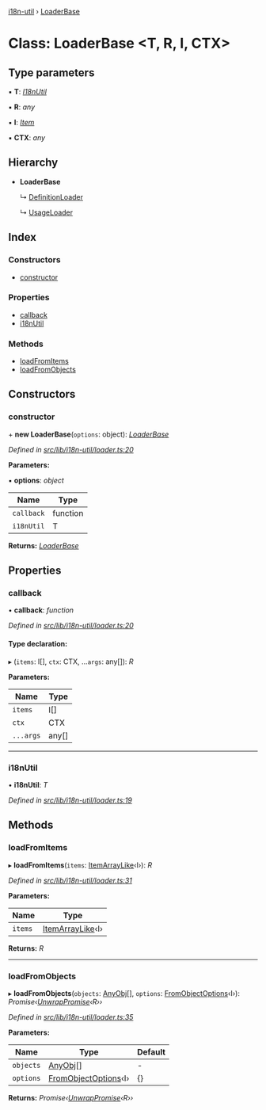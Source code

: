 [i18n-util](../README.md) › [LoaderBase](loaderbase.md)

# Class: LoaderBase <**T, R, I, CTX**>

## Type parameters

▪ **T**: *[I18nUtil](../README.md#abstract-i18nutil)*

▪ **R**: *any*

▪ **I**: *[Item](../README.md#item)*

▪ **CTX**: *any*

## Hierarchy

* **LoaderBase**

  ↳ [DefinitionLoader](definitionloader.md)

  ↳ [UsageLoader](usageloader.md)

## Index

### Constructors

* [constructor](loaderbase.md#constructor)

### Properties

* [callback](loaderbase.md#callback)
* [i18nUtil](loaderbase.md#i18nutil)

### Methods

* [loadFromItems](loaderbase.md#loadfromitems)
* [loadFromObjects](loaderbase.md#loadfromobjects)

## Constructors

###  constructor

\+ **new LoaderBase**(`options`: object): *[LoaderBase](loaderbase.md)*

*Defined in [src/lib/i18n-util/loader.ts:20](https://github.com/JuroOravec/i18n-util/blob/c9cd5a0/src/lib/i18n-util/loader.ts#L20)*

**Parameters:**

▪ **options**: *object*

Name | Type |
------ | ------ |
`callback` | function |
`i18nUtil` | T |

**Returns:** *[LoaderBase](loaderbase.md)*

## Properties

###  callback

• **callback**: *function*

*Defined in [src/lib/i18n-util/loader.ts:20](https://github.com/JuroOravec/i18n-util/blob/c9cd5a0/src/lib/i18n-util/loader.ts#L20)*

#### Type declaration:

▸ (`items`: I[], `ctx`: CTX, ...`args`: any[]): *R*

**Parameters:**

Name | Type |
------ | ------ |
`items` | I[] |
`ctx` | CTX |
`...args` | any[] |

___

###  i18nUtil

• **i18nUtil**: *T*

*Defined in [src/lib/i18n-util/loader.ts:19](https://github.com/JuroOravec/i18n-util/blob/c9cd5a0/src/lib/i18n-util/loader.ts#L19)*

## Methods

###  loadFromItems

▸ **loadFromItems**(`items`: [ItemArrayLike](../README.md#itemarraylike)‹I›): *R*

*Defined in [src/lib/i18n-util/loader.ts:31](https://github.com/JuroOravec/i18n-util/blob/c9cd5a0/src/lib/i18n-util/loader.ts#L31)*

**Parameters:**

Name | Type |
------ | ------ |
`items` | [ItemArrayLike](../README.md#itemarraylike)‹I› |

**Returns:** *R*

___

###  loadFromObjects

▸ **loadFromObjects**(`objects`: [AnyObj](../README.md#anyobj)[], `options`: [FromObjectOptions](../README.md#fromobjectoptions)‹I›): *Promise‹[UnwrapPromise](../README.md#unwrappromise)‹R››*

*Defined in [src/lib/i18n-util/loader.ts:35](https://github.com/JuroOravec/i18n-util/blob/c9cd5a0/src/lib/i18n-util/loader.ts#L35)*

**Parameters:**

Name | Type | Default |
------ | ------ | ------ |
`objects` | [AnyObj](../README.md#anyobj)[] | - |
`options` | [FromObjectOptions](../README.md#fromobjectoptions)‹I› | {} |

**Returns:** *Promise‹[UnwrapPromise](../README.md#unwrappromise)‹R››*

